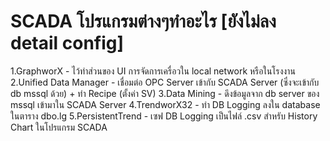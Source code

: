 # SCADA โปรแกรมต่างๆทำอะไร [ยังไม่ลง detail config]
1.GraphworX 		- ไว้ทำส่วนของ UI การจัดการเครื่อวใน local network หรือในโรงงาน
2.Unified Data Manager 	- เชื่อมต่อ OPC Server เข้ากับ SCADA Server (ซึ่งจะเข้ากับ db mssql ด้วย) + ทำ Recipe (ตั้งค่า SV) 
3.Data Mining 		- ดึงข้อมูลจาก db server ของ mssql เข้ามาใน SCADA Server
4.TrendworX32		- ทำ DB Logging ลงใน database ในตาราง dbo.lg
5.PersistentTrend		- เซฟ DB Logging เป็นไฟล์ .csv สำหรับ History Chart ในโปรแกรม SCADA

